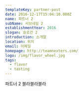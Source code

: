 ```yaml
---
templateKey: partner-post
date: 2016-12-17T15:04:10.000Z
name: 파트너 2
subName: 서브네임 2
establishmentYear: 2016
slogan: 슬로건 2
introduction: 소개말
location: 위치
email: 이메일
homepage: http://teamnexters.com/
logo: /img/flavor_wheel.jpg
tags:
  - flavor
  - tasting
---
```

파트너 2 블라블라블라